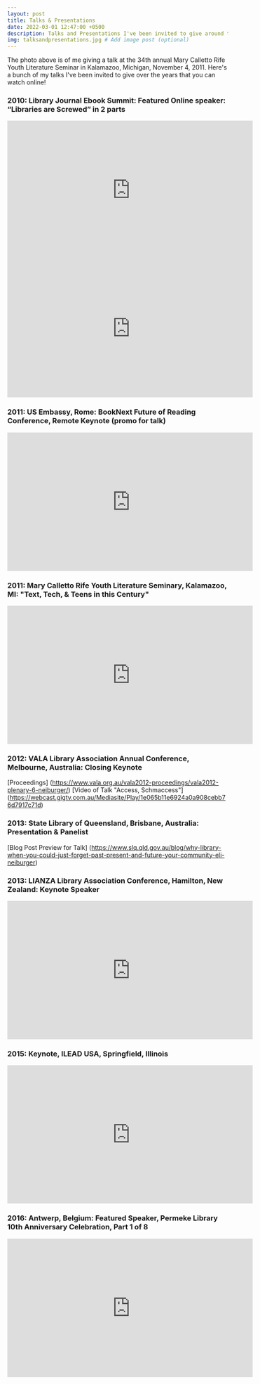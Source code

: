 ```yaml
---
layout: post
title: Talks & Presentations
date: 2022-03-01 12:47:00 +0500
description: Talks and Presentations I've been invited to give around the world.
img: talksandpresentations.jpg # Add image post (optional)
---
```

The photo above is of me giving a talk at the 34th annual Mary Calletto Rife Youth Literature Seminar in Kalamazoo, Michigan, November 4, 2011.
Here's a bunch of my talks I've been invited to give over the years that you can watch online!

### 2010: Library Journal Ebook Summit: Featured Online speaker: “Libraries are Screwed” in 2 parts
<iframe width="560" height="315" src="https://www.youtube.com/embed/KqAwj5ssU2c" title="YouTube video player" frameborder="0" allow="accelerometer; autoplay; clipboard-write; encrypted-media; gyroscope; picture-in-picture" allowfullscreen></iframe>
<iframe width="560" height="315" src="https://www.youtube.com/embed/bd0lIKVstJg" title="YouTube video player" frameborder="0" allow="accelerometer; autoplay; clipboard-write; encrypted-media; gyroscope; picture-in-picture" allowfullscreen></iframe>

### 2011: US Embassy, Rome: BookNext Future of Reading Conference, Remote Keynote (promo for talk)
<iframe width="560" height="315" src="https://www.youtube.com/embed/l8yzqIkx11g" title="YouTube video player" frameborder="0" allow="accelerometer; autoplay; clipboard-write; encrypted-media; gyroscope; picture-in-picture" allowfullscreen></iframe>

### 2011: Mary Calletto Rife Youth Literature Seminary, Kalamazoo, MI: "Text, Tech, & Teens in this Century"
<iframe width="560" height="315" src="https://www.youtube.com/embed/GFyQmHV2J7c" title="YouTube video player" frameborder="0" allow="accelerometer; autoplay; clipboard-write; encrypted-media; gyroscope; picture-in-picture" allowfullscreen></iframe>

### 2012: VALA Library Association Annual Conference, Melbourne, Australia: Closing Keynote
[Proceedings] (https://www.vala.org.au/vala2012-proceedings/vala2012-plenary-6-neiburger/)
[Video of Talk "Access, Schmaccess"] (https://webcast.gigtv.com.au/Mediasite/Play/1e065b11e6924a0a908cebb76d7917c71d)

### 2013: State Library of Queensland, Brisbane, Australia: Presentation & Panelist
[Blog Post Preview for Talk] (https://www.slq.qld.gov.au/blog/why-library-when-you-could-just-forget-past-present-and-future-your-community-eli-neiburger)

### 2013: LIANZA Library Association Conference, Hamilton, New Zealand: Keynote Speaker
<iframe width="560" height="315" src="https://www.youtube.com/embed/igFHLlJGIps" title="YouTube video player" frameborder="0" allow="accelerometer; autoplay; clipboard-write; encrypted-media; gyroscope; picture-in-picture" allowfullscreen></iframe>

### 2015: Keynote, ILEAD USA, Springfield, Illinois
<iframe width="560" height="315" src="https://www.youtube.com/embed/FryTDUDWBsg" title="YouTube video player" frameborder="0" allow="accelerometer; autoplay; clipboard-write; encrypted-media; gyroscope; picture-in-picture" allowfullscreen></iframe>

### 2016: Antwerp, Belgium: Featured Speaker, Permeke Library 10th Anniversary Celebration, Part 1 of 8
<iframe width="560" height="315" src="https://www.youtube.com/embed/0bMCIEMRKeA" title="YouTube video player" frameborder="0" allow="accelerometer; autoplay; clipboard-write; encrypted-media; gyroscope; picture-in-picture" allowfullscreen></iframe>





